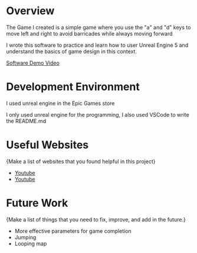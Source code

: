 # Overview

The Game I created is a simple game where you use the "a" and "d" keys to move left and right to avoid barricades while always moving forward

I wrote this software to practice and learn how to user Unreal Engine 5 and understand the basics of game design in this context.

[Software Demo Video](https://youtu.be/75QrD6BuxSc)

# Development Environment

I used unreal engine in the Epic Games store

I only used unreal engine for the programming, I also used VSCode to write the README.md

# Useful Websites

{Make a list of websites that you found helpful in this project}
* [Youtube](https://www.youtube.com/watch?v=5J0CczTshKY)
* [Youtube](https://www.youtube.com/watch?v=i7K1uQ55uXI&t=78s)

# Future Work

{Make a list of things that you need to fix, improve, and add in the future.}
* More effective parameters for game completion
* Jumping
* Looping map